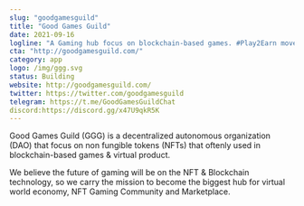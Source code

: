 ```yaml
---
slug: "goodgamesguild"
title: "Good Games Guild"
date: 2021-09-16
logline: "A Gaming hub focus on blockchain-based games. #Play2Earn movement! Metaverse for the living"
cta: "http://goodgamesguild.com/"
category: app
logo: /img/ggg.svg
status: Building
website: http://goodgamesguild.com/
twitter: https://twitter.com/goodgamesguild
telegram: https://t.me/GoodGamesGuildChat
discord:https://discord.gg/x47U9qkR5K
---
```


Good Games Guild (GGG) is a decentralized autonomous organization (DAO) that focus on non fungible tokens (NFTs) that oftenly used in blockchain-based games & virtual product.

We believe the future of gaming will be on the NFT & Blockchain technology, so we carry the mission to become the biggest hub for virtual world economy, NFT Gaming Community and Marketplace.
